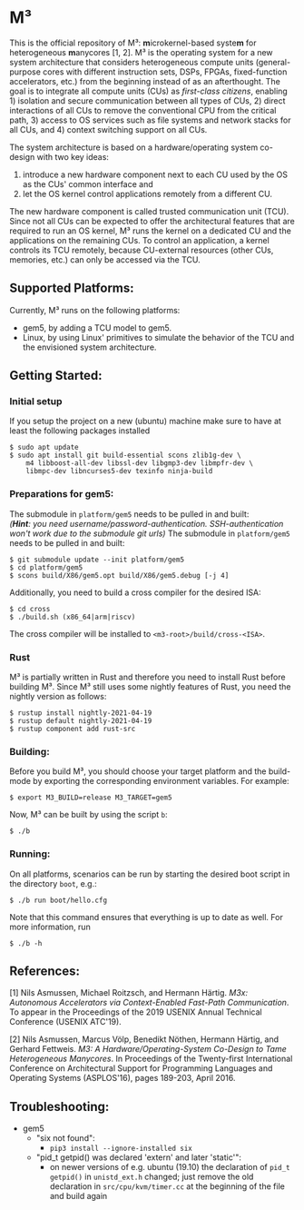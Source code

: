M³
==

This is the official repository of M³: **m**icrokernel-based syste**m** for heterogeneous **m**anycores [1, 2]. M³ is the operating system for a new system architecture that considers heterogeneous compute units (general-purpose cores with different instruction sets, DSPs, FPGAs, fixed-function accelerators, etc.) from the beginning instead of as an afterthought. The goal is to integrate all compute units (CUs) as *first-class citizens*, enabling 1) isolation and secure communication between all types of CUs, 2) direct interactions of all CUs to remove the conventional CPU from the critical path, 3) access to OS services such as file systems and network stacks for all CUs, and 4) context switching support on all CUs.

The system architecture is based on a hardware/operating system co-design with two key ideas:

1) introduce a new hardware component next to each CU used by the OS as the CUs' common interface and
2) let the OS kernel control applications remotely from a different CU.

The new hardware component is called trusted communication unit (TCU). Since not all CUs can be expected to offer the architectural features that are required to run an OS kernel, M³ runs the kernel on a dedicated CU and the  applications on the remaining CUs. To control an application, a kernel controls its TCU remotely, because CU-external resources (other CUs, memories, etc.) can only be accessed via the TCU.

Supported Platforms:
--------------------

Currently, M³ runs on the following platforms:

- gem5, by adding a TCU model to gem5.
- Linux, by using Linux' primitives to simulate the behavior of the TCU and the envisioned system architecture.

Getting Started:
----------------

### Initial setup

If you setup the project on a new (ubuntu) machine make sure to have at least the following packages installed

    $ sudo apt update
    $ sudo apt install git build-essential scons zlib1g-dev \
        m4 libboost-all-dev libssl-dev libgmp3-dev libmpfr-dev \
        libmpc-dev libncurses5-dev texinfo ninja-build

### Preparations for gem5:

The submodule in `platform/gem5` needs to be pulled in and built: \
_(__Hint__: you need username/password-authentication. SSH-authentication won't work due to the submodule git urls)_
The submodule in `platform/gem5` needs to be pulled in and built:

    $ git submodule update --init platform/gem5
    $ cd platform/gem5
    $ scons build/X86/gem5.opt build/X86/gem5.debug [-j 4]

Additionally, you need to build a cross compiler for the desired ISA:

    $ cd cross
    $ ./build.sh (x86_64|arm|riscv)

The cross compiler will be installed to ``<m3-root>/build/cross-<ISA>``.

### Rust

M³ is partially written in Rust and therefore you need to install Rust before building M³. Since M³ still uses some nightly features of Rust, you need the nightly version as follows:

    $ rustup install nightly-2021-04-19
    $ rustup default nightly-2021-04-19
    $ rustup component add rust-src

### Building:

Before you build M³, you should choose your target platform and the build-mode by exporting the corresponding environment variables. For example:

    $ export M3_BUILD=release M3_TARGET=gem5

Now, M³ can be built by using the script `b`:

    $ ./b

### Running:

On all platforms, scenarios can be run by starting the desired boot script in the directory `boot`, e.g.:

    $ ./b run boot/hello.cfg

Note that this command ensures that everything is up to date as well. For more information, run

    $ ./b -h

References:
-----------

[1] Nils Asmussen, Michael Roitzsch, and Hermann Härtig. *M3x: Autonomous Accelerators via Context-Enabled Fast-Path Communication*. To appear in the Proceedings of the 2019 USENIX Annual Technical Conference (USENIX ATC'19).

[2] Nils Asmussen, Marcus Völp, Benedikt Nöthen, Hermann Härtig, and Gerhard Fettweis. *M3: A Hardware/Operating-System Co-Design to Tame Heterogeneous Manycores*. In Proceedings of the Twenty-first International Conference on Architectural Support for Programming Languages and Operating Systems (ASPLOS'16), pages 189-203, April 2016.

Troubleshooting:
----------------

- gem5
  - "six not found":
    - `pip3 install --ignore-installed six`
  - "pid_t getpid() was declared 'extern' and later 'static'":
    - on newer versions of e.g. ubuntu (19.10) the declaration of `pid_t getpid()` in `unistd_ext.h` changed; just remove the old declaration in `src/cpu/kvm/timer.cc` at the beginning of the file and build again
